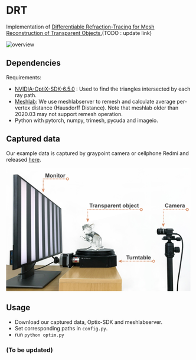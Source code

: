 # DRT
Implementation of [Differentiable Refraction-Tracing for Mesh Reconstruction of Transparent Objects.](https://vcc.tech/research.html)(TODO : update link)

![overview](./doc/lod.png)

## Dependencies
Requirements:
- [NVIDIA-OptiX-SDK-6.5.0](https://developer.nvidia.com/designworks/optix/download) : Used to find the triangles intersected by each ray path.
- [Meshlab](https://www.meshlab.net/): We use meshlabserver to remesh and calculate average per-vertex distance (Hausdorff Distance). Note that meshlab older than 2020.03 may not support remesh operation.
- Python with pytorch, numpy, trimesh, pycuda and imageio.

## Captured data
Our example data is captured by graypoint camera or cellphone Redmi and released [here]().

<img src="./doc/setup.jpg" width="500">

## Usage
- Download our captured data, Optix-SDK and meshlabserver.
- Set corresponding paths in `config.py`.
- run `python optim.py`

### (To be updated)
